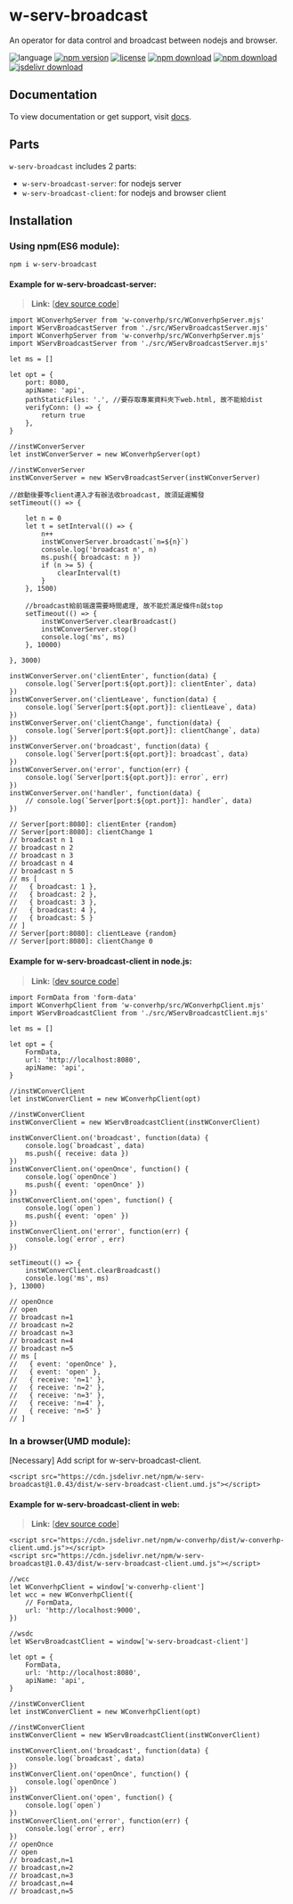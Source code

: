 # w-serv-broadcast
An operator for data control and broadcast between nodejs and browser.

![language](https://img.shields.io/badge/language-JavaScript-orange.svg) 
[![npm version](http://img.shields.io/npm/v/w-serv-broadcast.svg?style=flat)](https://npmjs.org/package/w-serv-broadcast) 
[![license](https://img.shields.io/npm/l/w-serv-broadcast.svg?style=flat)](https://npmjs.org/package/w-serv-broadcast) 
[![npm download](https://img.shields.io/npm/dt/w-serv-broadcast.svg)](https://npmjs.org/package/w-serv-broadcast) 
[![npm download](https://img.shields.io/npm/dm/w-serv-broadcast.svg)](https://npmjs.org/package/w-serv-broadcast)
[![jsdelivr download](https://img.shields.io/jsdelivr/npm/hm/w-serv-broadcast.svg)](https://www.jsdelivr.com/package/npm/w-serv-broadcast)

## Documentation
To view documentation or get support, visit [docs](https://yuda-lyu.github.io/w-serv-broadcast/WServBroadcastServer.html).

## Parts
`w-serv-broadcast` includes 2 parts: 
* `w-serv-broadcast-server`: for nodejs server
* `w-serv-broadcast-client`: for nodejs and browser client

## Installation
### Using npm(ES6 module):
```alias
npm i w-serv-broadcast
```

#### Example for w-serv-broadcast-server:
> **Link:** [[dev source code](https://github.com/yuda-lyu/w-serv-broadcast/blob/master/srv.mjs)]
```alias
import WConverhpServer from 'w-converhp/src/WConverhpServer.mjs'
import WServBroadcastServer from './src/WServBroadcastServer.mjs'
import WConverhpServer from 'w-converhp/src/WConverhpServer.mjs'
import WServBroadcastServer from './src/WServBroadcastServer.mjs'

let ms = []

let opt = {
    port: 8080,
    apiName: 'api',
    pathStaticFiles: '.', //要存取專案資料夾下web.html, 故不能給dist
    verifyConn: () => {
        return true
    },
}

//instWConverServer
let instWConverServer = new WConverhpServer(opt)

//instWConverServer
instWConverServer = new WServBroadcastServer(instWConverServer)

//啟動後要等client連入才有辦法收broadcast, 故須延遲觸發
setTimeout(() => {

    let n = 0
    let t = setInterval(() => {
        n++
        instWConverServer.broadcast(`n=${n}`)
        console.log('broadcast n', n)
        ms.push({ broadcast: n })
        if (n >= 5) {
            clearInterval(t)
        }
    }, 1500)

    //broadcast給前端還需要時間處理, 故不能於滿足條件n就stop
    setTimeout(() => {
        instWConverServer.clearBroadcast()
        instWConverServer.stop()
        console.log('ms', ms)
    }, 10000)

}, 3000)

instWConverServer.on('clientEnter', function(data) {
    console.log(`Server[port:${opt.port}]: clientEnter`, data)
})
instWConverServer.on('clientLeave', function(data) {
    console.log(`Server[port:${opt.port}]: clientLeave`, data)
})
instWConverServer.on('clientChange', function(data) {
    console.log(`Server[port:${opt.port}]: clientChange`, data)
})
instWConverServer.on('broadcast', function(data) {
    console.log(`Server[port:${opt.port}]: broadcast`, data)
})
instWConverServer.on('error', function(err) {
    console.log(`Server[port:${opt.port}]: error`, err)
})
instWConverServer.on('handler', function(data) {
    // console.log(`Server[port:${opt.port}]: handler`, data)
})

// Server[port:8080]: clientEnter {random}
// Server[port:8080]: clientChange 1
// broadcast n 1
// broadcast n 2
// broadcast n 3
// broadcast n 4
// broadcast n 5
// ms [
//   { broadcast: 1 },
//   { broadcast: 2 },
//   { broadcast: 3 },
//   { broadcast: 4 },
//   { broadcast: 5 }
// ]
// Server[port:8080]: clientLeave {random}
// Server[port:8080]: clientChange 0
```

#### Example for w-serv-broadcast-client in node.js:
> **Link:** [[dev source code](https://github.com/yuda-lyu/w-serv-broadcast/blob/master/scl.mjs)]
```alias
import FormData from 'form-data'
import WConverhpClient from 'w-converhp/src/WConverhpClient.mjs'
import WServBroadcastClient from './src/WServBroadcastClient.mjs'

let ms = []

let opt = {
    FormData,
    url: 'http://localhost:8080',
    apiName: 'api',
}

//instWConverClient
let instWConverClient = new WConverhpClient(opt)

//instWConverClient
instWConverClient = new WServBroadcastClient(instWConverClient)

instWConverClient.on('broadcast', function(data) {
    console.log(`broadcast`, data)
    ms.push({ receive: data })
})
instWConverClient.on('openOnce', function() {
    console.log(`openOnce`)
    ms.push({ event: 'openOnce' })
})
instWConverClient.on('open', function() {
    console.log(`open`)
    ms.push({ event: 'open' })
})
instWConverClient.on('error', function(err) {
    console.log(`error`, err)
})

setTimeout(() => {
    instWConverClient.clearBroadcast()
    console.log('ms', ms)
}, 13000)

// openOnce
// open
// broadcast n=1
// broadcast n=2
// broadcast n=3
// broadcast n=4
// broadcast n=5
// ms [
//   { event: 'openOnce' },
//   { event: 'open' },
//   { receive: 'n=1' },
//   { receive: 'n=2' },
//   { receive: 'n=3' },
//   { receive: 'n=4' },
//   { receive: 'n=5' }
// ]
```

### In a browser(UMD module):
[Necessary] Add script for w-serv-broadcast-client.
```alias
<script src="https://cdn.jsdelivr.net/npm/w-serv-broadcast@1.0.43/dist/w-serv-broadcast-client.umd.js"></script>
```

#### Example for w-serv-broadcast-client in web:
> **Link:** [[dev source code](https://github.com/yuda-lyu/w-serv-broadcast/blob/master/web.html)]
```alias
<script src="https://cdn.jsdelivr.net/npm/w-converhp/dist/w-converhp-client.umd.js"></script>
<script src="https://cdn.jsdelivr.net/npm/w-serv-broadcast@1.0.43/dist/w-serv-broadcast-client.umd.js"></script>

//wcc
let WConverhpClient = window['w-converhp-client']
let wcc = new WConverhpClient({
    // FormData,
    url: 'http://localhost:9000',
})

//wsdc
let WServBroadcastClient = window['w-serv-broadcast-client']
    
let opt = {
    FormData,
    url: 'http://localhost:8080',
    apiName: 'api',
}

//instWConverClient
let instWConverClient = new WConverhpClient(opt)

//instWConverClient
instWConverClient = new WServBroadcastClient(instWConverClient)

instWConverClient.on('broadcast', function(data) {
    console.log(`broadcast`, data)
})
instWConverClient.on('openOnce', function() {
    console.log(`openOnce`)
})
instWConverClient.on('open', function() {
    console.log(`open`)
})
instWConverClient.on('error', function(err) {
    console.log(`error`, err)
})
// openOnce
// open
// broadcast,n=1
// broadcast,n=2
// broadcast,n=3
// broadcast,n=4
// broadcast,n=5
```